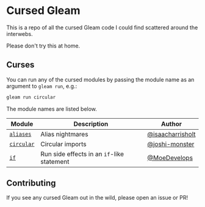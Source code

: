 # Cursed Gleam

This is a repo of all the cursed Gleam code I could find scattered around the
interwebs.

Please don't try this at home.

## Curses

You can run any of the cursed modules by passing the module name as an argument to
`gleam run`, e.g.:

```bash
gleam run circular
```

The module names are listed below.

| Module                              | Description                                | Author                                                 |
| ----------------------------------- | ------------------------------------------ | ------------------------------------------------------ |
| [`aliases`](./src/cursed/aliases)   | Alias nightmares                           | [@isaacharrisholt](https://github.com/isaacharrisholt) |
| [`circular`](./src/cursed/circular) | Circular imports                           | [@joshi-monster](https://github.com/joshi-monster)     |
| [`if`](./src/cursed/if_statements)  | Run side effects in an `if`-like statement | [@MoeDevelops](https://github.com/MoeDevelops)         |

## Contributing

If you see any cursed Gleam out in the wild, please open an issue or PR!
